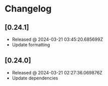 # Changelog

## [0.24.1]

- Released @ 2024-03-21 03:45:20.685699Z
- Update formatting

## [0.24.0]

- Released @ 2024-03-21 02:27:36.069876Z
- Update dependencies

